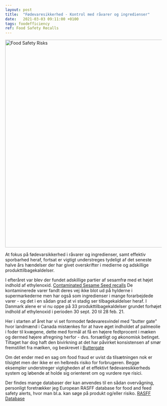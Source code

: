 ```yaml
---
layout: post
title:  "Fødevaresikkerhed - Kontrol med råvarer og ingredienser"
date:   2021-03-03 09:11:00 +0100
tags: foodefficiency
ref: Food Safety Recalls
---
```


<img width="669" alt="Food Safety Risks" src="https://user-images.githubusercontent.com/75361000/109785625-98cdad80-7c0c-11eb-81c8-2ef757ea1b81.png">

At fokus på fødevarsikkerhed i råvarer og ingredienser, samt effektiv sporbarhed heraf, fortsat er vigtigt understreges tydeligt af det seneste halve års hændelser der har givet overskrifter i medierne og adskillige produkttilbagekaldelser. 

I efteråret var blev der fundet adskillige partier af sesamfrø med et højet indhold af ethylenoxid. 
[Contaminated Sesame Seed recalls](https://www.foodsafetynews.com/2021/02/contaminated-sesame-seed-recalls-continue-in-europe/)
De kontaminerede varer fandt deres vej ikke blot ud på hylderne i supermarkederne men har også som ingredienser i mange forarbejdede varer - og det i en sådan grad at vi stadig ser tilbagekaldelser heraf. I Danmark alene er vi nu oppe på 33 produkttilbagekaldelser grundet forhøjet indhold af ethylenoxid i perioden 30 sept. 20 til 28 feb. 21.

Her i starten af året har vi set formodet fødevaresvindel med "butter gate" hvor landmænd i Canada mistænkes for at have øget indholdet af palmeolie i foder til kvægene, dette med formål at få en højere fedtprocent i mæken og dermed højere afregning herfor - dvs. forsætligt og økonomisk betinget. Tiltaget har dog haft den bivirkning at det har påvirket konsistensen af smør fremstillet fra mælken, og beskrevet i [Buttergate](https://www.insider.com/buttergate-farmers-stop-using-palm-oil-in-cow-feed-2021-2)

Om det ender med en sag om food fraud er uvist da tilsætningen nok er tilsigtet men der ikke er en helbreds risiko for forbrugeren.
Begge eksempler understreger  vigtigheden af et effektivt fødevaresikkerheds system og løbende at holde sig orienteret om og vurdere nye risici. 

Der findes mange databaser der kan anvendes til en sådan overvågning, personligt foretrækker jeg European RASFF database for food and feed safety alerts, hvor man bl.a. kan søge på produkt og/eller risiko. 
[RASFF Database](https://ec.europa.eu/food/safety/rasff_en)
